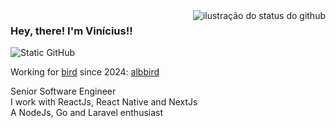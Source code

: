 <img align='right' src="https://github-readme-stats.vercel.app/api?username=allbdev&show_icons=true&title_color=783c00&text_color=af552e&icon_color=783c00&bg_color=f8efd4&cache_seconds=2300" alt="ilustração do status do github">

### Hey, there! I'm Vinícius!!

<img src="https://img.shields.io/static/v1?label=Overview&message=Vinicius&color=f8efd4&style=for-the-badge&logo=GitHub" alt="Static GitHub">

<p>Working for <a href="https://bird.com/en-us/">bird</a> since 2024: <a href="https://github.com/albbird">albbird</a></p>

<p>Senior Software Engineer <br/> I work with ReactJs, React Native and NextJs <br/> A NodeJs, Go and Laravel enthusiast</p>
